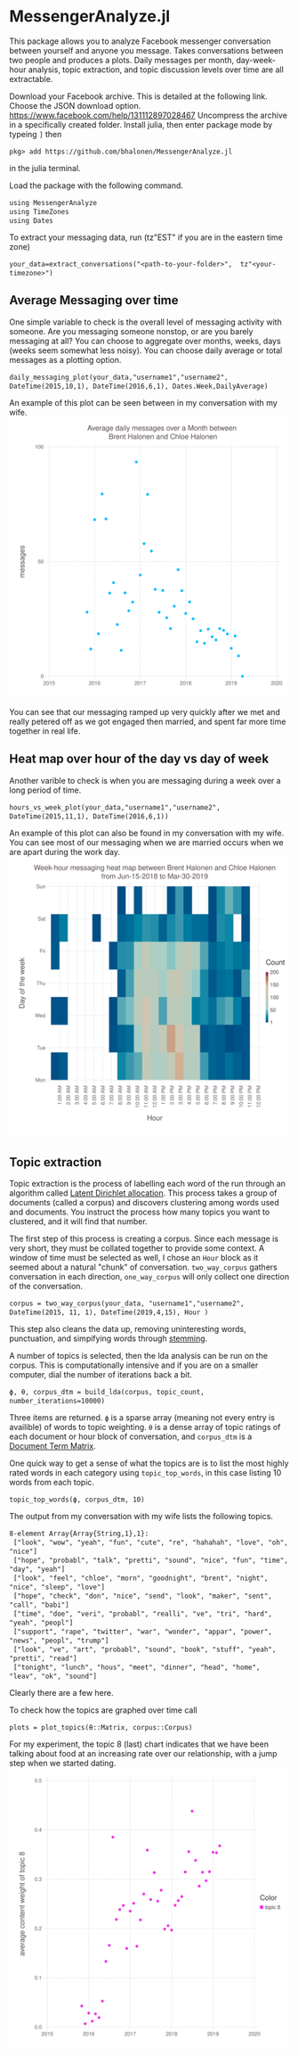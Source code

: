 # MessengerAnalyze.jl
This package allows you to analyze Facebook messenger conversation between yourself and anyone you message.
Takes conversations between two people and produces a plots. Daily messages per month, day-week-hour analysis, topic extraction, and topic discussion levels over time are all extractable.


Download your Facebook archive. This is detailed at the following link. Choose the JSON download option.
https://www.facebook.com/help/131112897028467
Uncompress the archive in a specifically created folder.
Install julia, then enter package mode by typeing `]` then 
```
pkg> add https://github.com/bhalonen/MessengerAnalyze.jl
```
in the julia terminal.

Load the package with the following command.
```
using MessengerAnalyze
using TimeZones
using Dates

```

To extract your messaging data, run (tz"EST" if you are in the eastern time zone)
```
your_data=extract_conversations("<path-to-your-folder>",  tz"<your-timezone>")
```
## Average Messaging over time
One simple variable to check is the overall level of messaging activity with someone. Are you messaging someone nonstop, or are you barely messaging at all?
 You can choose to aggregate over months, weeks, days (weeks seem somewhat less noisy). You can choose daily average or total messages as a plotting option.
```
daily_messaging_plot(your_data,"username1","username2", DateTime(2015,10,1), DateTime(2016,6,1), Dates.Week,DailyAverage)
```
An example of this plot can be seen between in my conversation with my wife.
<img src="./images/total_messageing_CH_BH.svg" alt="Brent and Chloe daily averages" class="center">

You can see that our messaging ramped up very quickly after we met and really petered off as we got engaged then married, and spent far more time together in real life.
## Heat map over hour of the day vs day of week
Another varible to check is when you are messaging during a week over a long period of time.
```
hours_vs_week_plot(your_data,"username1","username2", DateTime(2015,11,1), DateTime(2016,6,1))
```
An example of this plot can also be found in my conversation with my wife. You can see most of our messaging when we are married occurs when we are apart during the work day.
<img src="./images/married_schedule_CH_BH.svg" alt="Brent and Chloe weekly messaging while married" class="center">

## Topic extraction
Topic extraction is the process of labelling each word of the run through an algorithm called [Latent Dirichlet allocation](https://en.wikipedia.org/wiki/Latent_Dirichlet_allocation). This process takes a group of documents (called a corpus) and discovers clustering among words used and documents. You instruct the process how many topics you want to clustered, and it will find that number.

The first step of this process is creating a corpus. Since each message is very short, they must be collated together to provide some context. A window of time must be selected as well, I chose an `Hour` block as it seemed about a natural "chunk" of conversation. `two_way_corpus` gathers conversation in each direction, `one_way_corpus` will only collect one direction of the conversation.
```
corpus = two_way_corpus(your_data, "username1","username2", DateTime(2015, 11, 1), DateTime(2019,4,15), Hour )
```
This step also cleans the data up, removing uninteresting words, punctuation, and simpifying words through [stemming](https://en.wikipedia.org/wiki/Stemming).

A number of topics is selected, then the lda analysis can be run on the corpus. This is computationally intensive and if you are on a smaller computer, dial the number of iterations back a bit.
```
ϕ, θ, corpus_dtm = build_lda(corpus, topic_count, number_iterations=10000)
```
Three items are returned. `ϕ` is a sparse array (meaning not every entry is availible) of words to topic weighting. `θ` is a dense array of topic ratings of each document or hour block of conversation, and `corpus_dtm` is a [Document Term Matrix](https://en.wikipedia.org/wiki/Document-term_matrix).

One quick way to get a sense of what the topics are is to list the most highly rated words in each category using `topic_top_words`, in this case listing 10 words from each topic.
```
topic_top_words(ϕ, corpus_dtm, 10)
```

The output from my conversation with my wife lists the following topics.
```
8-element Array{Array{String,1},1}:
 ["look", "wow", "yeah", "fun", "cute", "re", "hahahah", "love", "oh", "nice"]              
 ["hope", "probabl", "talk", "pretti", "sound", "nice", "fun", "time", "day", "yeah"]       
 ["look", "feel", "chloe", "morn", "goodnight", "brent", "night", "nice", "sleep", "love"]  
 ["hope", "check", "don", "nice", "send", "look", "maker", "sent", "call", "babi"]          
 ["time", "doe", "veri", "probabl", "realli", "ve", "tri", "hard", "yeah", "peopl"]         
 ["support", "rape", "twitter", "war", "wonder", "appar", "power", "news", "peopl", "trump"]
 ["look", "ve", "art", "probabl", "sound", "book", "stuff", "yeah", "pretti", "read"]       
 ["tonight", "lunch", "hous", "meet", "dinner", "head", "home", "leav", "ok", "sound"]    
```
Clearly there are a few here.

To check how the topics are graphed over time call
```
plots = plot_topics(θ::Matrix, corpus::Corpus)
```
For my experiment, the topic 8 (last) chart indicates that we have been talking about food at an increasing rate over our relationship, with a jump step when we started dating.
<img src="./images/Topic_8.svg" alt="Brent and Chloe weekly messaging about food" class="center">
